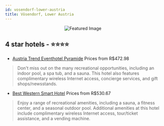```yaml
---
id: vosendorf-lower-austria
title: Vösendorf, Lower Austria
---
```


<center><img src="https://i.travelapi.com/hotels/1000000/530000/526000/525980/ee218389_z.jpg" alt="Featured Image" /></center>


##  4 star hotels - ⭐️⭐️⭐️⭐️

-    [Austria Trend Eventhotel Pyramide](https://us.hurb.com/hotels/vosendorf/austria-trend-eventhotel-pyramide-JNP-JP150218?cmp=18055) Prices from R$472.98
   > Don't miss out on the many recreational opportunities, including an indoor pool, a spa tub, and a sauna. This hotel also features complimentary wireless Internet access, concierge services, and gift shops/newsstands.
-    [Best Western Smart Hotel](https://us.hurb.com/hotels/vosendorf/best-western-smart-hotel-JNP-JP654898?cmp=18055) Prices from R$530.67
   > Enjoy a range of recreational amenities, including a sauna, a fitness center, and a seasonal outdoor pool. Additional amenities at this hotel include complimentary wireless Internet access, tour/ticket assistance, and a vending machine.
